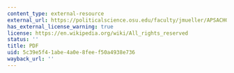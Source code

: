 ```yaml
---
content_type: external-resource
external_url: https://politicalscience.osu.edu/faculty/jmueller/APSACHGO.pdf
has_external_license_warning: true
license: https://en.wikipedia.org/wiki/All_rights_reserved
status: ''
title: PDF
uid: 5c39e5f4-1abe-4a0e-8fee-f50a4938e736
wayback_url: ''
---
```

